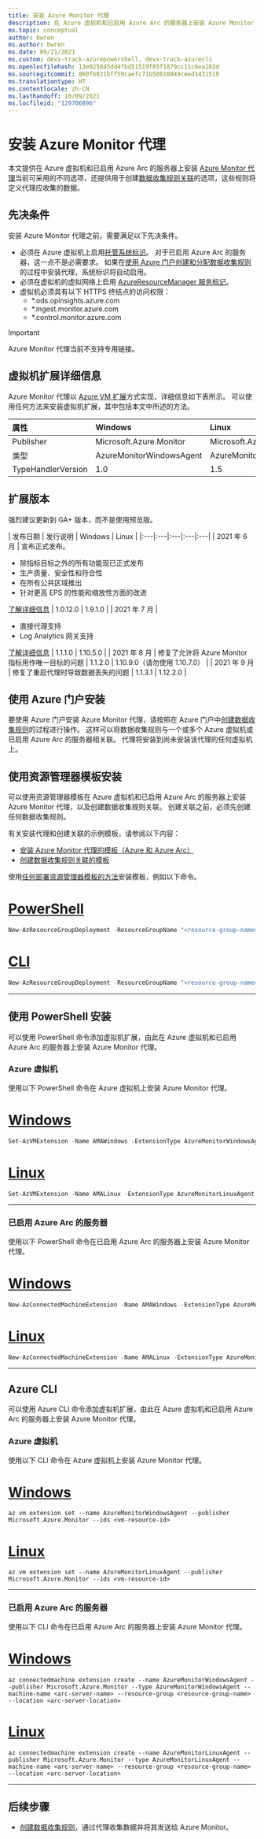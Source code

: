 ```yaml
---
title: 安装 Azure Monitor 代理
description: 在 Azure 虚拟机和已启用 Azure Arc 的服务器上安装 Azure Monitor 代理 (AMA) 的选项。
ms.topic: conceptual
author: bwren
ms.author: bwren
ms.date: 09/21/2021
ms.custom: devx-track-azurepowershell, devx-track-azurecli
ms.openlocfilehash: 13e025845dd4fbd51519f85f1879cc11c6ea102d
ms.sourcegitcommit: 860f6821bff59caefc71b50810949ceed1431510
ms.translationtype: HT
ms.contentlocale: zh-CN
ms.lasthandoff: 10/09/2021
ms.locfileid: "129706896"
---
```

# <a name="install-the-azure-monitor-agent"></a>安装 Azure Monitor 代理
本文提供在 Azure 虚拟机和已启用 Azure Arc 的服务器上安装 [Azure Monitor 代理](azure-monitor-agent-overview.md)当前可采用的不同选项，还提供用于创建[数据收集规则关联](data-collection-rule-azure-monitor-agent.md)的选项，这些规则将定义代理应收集的数据。

## <a name="prerequisites"></a>先决条件
安装 Azure Monitor 代理之前，需要满足以下先决条件。

- 必须在 Azure 虚拟机上启用[托管系统标识](../../active-directory/managed-identities-azure-resources/qs-configure-portal-windows-vm.md)。 对于已启用 Azure Arc 的服务器，这一点不是必需要求。 如果在[使用 Azure 门户创建和分配数据收集规则](#install-with-azure-portal)的过程中安装代理，系统标识将自动启用。
- 必须在虚拟机的虚拟网络上启用 [AzureResourceManager 服务标记](../../virtual-network/service-tags-overview.md)。
- 虚拟机必须具有以下 HTTPS 终结点的访问权限：
  - *.ods.opinsights.azure.com
  - *.ingest.monitor.azure.com
  - *.control.monitor.azure.com

> [!IMPORTANT]
> Azure Monitor 代理当前不支持专用链接。

## <a name="virtual-machine-extension-details"></a>虚拟机扩展详细信息
Azure Monitor 代理以 [Azure VM 扩展](../../virtual-machines/extensions/overview.md)方式实现，详细信息如下表所示。 可以使用任何方法来安装虚拟机扩展，其中包括本文中所述的方法。

| 属性 | Windows | Linux |
|:---|:---|:---|
| Publisher | Microsoft.Azure.Monitor  | Microsoft.Azure.Monitor |
| 类型      | AzureMonitorWindowsAgent | AzureMonitorLinuxAgent  |
| TypeHandlerVersion  | 1.0 | 1.5 |

## <a name="extension-versions"></a>扩展版本
强烈建议更新到 GA+ 版本，而不是使用预览版。

| 发布日期 | 发行说明 | Windows | Linux |
|:---|:---|:---|:---|:---|
| 2021 年 6 月 | 宣布正式发布。 <ul><li>除指标目标之外的所有功能现已正式发布</li><li>生产质量、安全性和符合性</li><li>在所有公共区域推出</li><li>针对更高 EPS 的性能和缩放性方面的改进</li></ul> [了解详细信息](https://azure.microsoft.com/updates/azure-monitor-agent-and-data-collection-rules-now-generally-available/) | 1.0.12.0 | 1.9.1.0 |
| 2021 年 7 月 | <ul><li>直接代理支持</li><li>Log Analytics 网关支持</li></ul> [了解详细信息](https://azure.microsoft.com/updates/general-availability-azure-monitor-agent-and-data-collection-rules-now-support-direct-proxies-and-log-analytics-gateway/) | 1.1.1.0 | 1.10.5.0 |
| 2021 年 8 月 | 修复了允许将 Azure Monitor 指标用作唯一目标的问题 | 1.1.2.0 | 1.10.9.0（请勿使用 1.10.7.0） |
| 2021 年 9 月 | 修复了重启代理时导致数据丢失的问题 | 1.1.3.1 | 1.12.2.0 |


## <a name="install-with-azure-portal"></a>使用 Azure 门户安装
要使用 Azure 门户安装 Azure Monitor 代理，请按照在 Azure 门户中[创建数据收集规则](data-collection-rule-azure-monitor-agent.md#create-rule-and-association-in-azure-portal)的过程进行操作。 这样可以将数据收集规则与一个或多个 Azure 虚拟机或已启用 Azure Arc 的服务器相关联。 代理将安装到尚未安装该代理的任何虚拟机上。


## <a name="install-with-resource-manager-template"></a>使用资源管理器模板安装
可以使用资源管理器模板在 Azure 虚拟机和已启用 Azure Arc 的服务器上安装 Azure Monitor 代理，以及创建数据收集规则关联。 创建关联之前，必须先创建任何数据收集规则。

有关安装代理和创建关联的示例模板，请参阅以下内容： 

- [安装 Azure Monitor 代理的模板（Azure 和 Azure Arc）](../agents/resource-manager-agent.md#azure-monitor-agent-preview) 
- [创建数据收集规则关联的模板](./resource-manager-data-collection-rules.md)

使用[任何部署资源管理器模板的方法](../../azure-resource-manager/templates/deploy-powershell.md)安装模板，例如以下命令。

# <a name="powershell"></a>[PowerShell](#tab/ARMAgentPowerShell)
```powershell
New-AzResourceGroupDeployment -ResourceGroupName "<resource-group-name>" -TemplateFile "<template-filename.json>" -TemplateParameterFile "<parameter-filename.json>"
```
# <a name="cli"></a>[CLI](#tab/ARMAgentCLI)
```powershell
New-AzResourceGroupDeployment -ResourceGroupName "<resource-group-name>" -TemplateFile "<template-filename.json>" -TemplateParameterFile "<parameter-filename.json>"
```
---

## <a name="install-with-powershell"></a>使用 PowerShell 安装
可以使用 PowerShell 命令添加虚拟机扩展，由此在 Azure 虚拟机和已启用 Azure Arc 的服务器上安装 Azure Monitor 代理。 

### <a name="azure-virtual-machines"></a>Azure 虚拟机
使用以下 PowerShell 命令在 Azure 虚拟机上安装 Azure Monitor 代理。
# <a name="windows"></a>[Windows](#tab/PowerShellWindows)
```powershell
Set-AzVMExtension -Name AMAWindows -ExtensionType AzureMonitorWindowsAgent -Publisher Microsoft.Azure.Monitor -ResourceGroupName <resource-group-name> -VMName <virtual-machine-name> -Location <location> -TypeHandlerVersion 1.0
```
# <a name="linux"></a>[Linux](#tab/PowerShellLinux)
```powershell
Set-AzVMExtension -Name AMALinux -ExtensionType AzureMonitorLinuxAgent -Publisher Microsoft.Azure.Monitor -ResourceGroupName <resource-group-name> -VMName <virtual-machine-name> -Location <location> -TypeHandlerVersion 1.5
```
---

### <a name="azure-arc-enabled-servers"></a>已启用 Azure Arc 的服务器
使用以下 PowerShell 命令在已启用 Azure Arc 的服务器上安装 Azure Monitor 代理。
# <a name="windows"></a>[Windows](#tab/PowerShellWindowsArc)
```powershell
New-AzConnectedMachineExtension -Name AMAWindows -ExtensionType AzureMonitorWindowsAgent -Publisher Microsoft.Azure.Monitor -ResourceGroupName <resource-group-name> -MachineName <arc-server-name> -Location <arc-server-location>
```
# <a name="linux"></a>[Linux](#tab/PowerShellLinuxArc)
```powershell
New-AzConnectedMachineExtension -Name AMALinux -ExtensionType AzureMonitorLinuxAgent -Publisher Microsoft.Azure.Monitor -ResourceGroupName <resource-group-name> -MachineName <arc-server-name> -Location <arc-server-location>
```
---
## <a name="azure-cli"></a>Azure CLI
可以使用 Azure CLI 命令添加虚拟机扩展，由此在 Azure 虚拟机和已启用 Azure Arc 的服务器上安装 Azure Monitor 代理。 

### <a name="azure-virtual-machines"></a>Azure 虚拟机
使用以下 CLI 命令在 Azure 虚拟机上安装 Azure Monitor 代理。
# <a name="windows"></a>[Windows](#tab/CLIWindows)
```azurecli
az vm extension set --name AzureMonitorWindowsAgent --publisher Microsoft.Azure.Monitor --ids <vm-resource-id>
```
# <a name="linux"></a>[Linux](#tab/CLILinux)
```azurecli
az vm extension set --name AzureMonitorLinuxAgent --publisher Microsoft.Azure.Monitor --ids <vm-resource-id>
```
---
### <a name="azure-arc-enabled-servers"></a>已启用 Azure Arc 的服务器
使用以下 CLI 命令在已启用 Azure Arc 的服务器上安装 Azure Monitor 代理。

# <a name="windows"></a>[Windows](#tab/CLIWindowsArc)
```azurecli
az connectedmachine extension create --name AzureMonitorWindowsAgent --publisher Microsoft.Azure.Monitor --type AzureMonitorWindowsAgent --machine-name <arc-server-name> --resource-group <resource-group-name> --location <arc-server-location>
```
# <a name="linux"></a>[Linux](#tab/CLILinuxArc)
```azurecli
az connectedmachine extension create --name AzureMonitorLinuxAgent --publisher Microsoft.Azure.Monitor --type AzureMonitorLinuxAgent --machine-name <arc-server-name> --resource-group <resource-group-name> --location <arc-server-location>
```
---


## <a name="next-steps"></a>后续步骤

- [创建数据收集规则](data-collection-rule-azure-monitor-agent.md)，通过代理收集数据并将其发送给 Azure Monitor。
